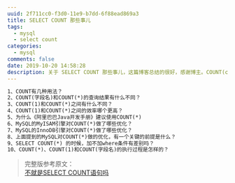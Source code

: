 ```yaml
---
uuid: 2f711cc0-f3d0-11e9-b7dd-6f88ead869a3
title: SELECT COUNT 那些事儿
tags:
  - mysql
  - select count
categories:
  - mysql
comments: false
date: 2019-10-20 14:58:28
description: 关于 SELECT COUNT 那些事儿，这篇博客总结的很好，感谢博主。COUNT(column), COUNT(*), COUNT(1)。
---
```


<!--more-->

```html
1、COUNT有几种用法？
2、COUNT(字段名)和COUNT(*)的查询结果有什么不同？
3、COUNT(1)和COUNT(*)之间有什么不同？
4、COUNT(1)和COUNT(*)之间的效率哪个更高？
5、为什么《阿里巴巴Java开发手册》建议使用COUNT(*)
6、MySQL的MyISAM引擎对COUNT(*)做了哪些优化？
7、MySQL的InnoDB引擎对COUNT(*)做了哪些优化？
8、上面提到的MySQL对COUNT(*)做的优化，有一个关键的前提是什么？
9、SELECT COUNT(*) 的时候，加不加where条件有差别吗？
10、COUNT(*)、COUNT(1)和COUNT(字段名)的执行过程是怎样的？
```
<!-- 
## COUNT有几种用法?

> COUNT(column), COUNT(*), COUNT(1)

## COUNT(字段名)和COUNT(*)的查询结果有什么不同？

返回结果可能不同：  
COUNT(字段名) 会过滤掉为 NULL 的值。  
COUNT(*)返回行数。  
![20191021151939.png](/images/20191021151939.png)

## COUNT(1)和COUNT(*)之间有什么不同？

没有。

## COUNT(1)和COUNT(*)之间的效率哪个更高？

MySQL官方文档：
> InnoDB handles SELECT COUNT(*) and SELECT COUNT(1) operations in the same way. There is no performance difference.  

画重点：`same way , no performance difference`。所以，对于COUNT(1)和COUNT(*)，MySQL的优化是完全一样的，根本不存在谁比谁快！

## 为什么《阿里巴巴Java开发手册》建议使用COUNT(*)

> COUNT(*)是SQL92定义的标准统计行数的语法，因为他是标准语法，所以MySQL数据库对他进行过很多优化。  

## MySQL的MyISAM引擎对COUNT(*)做了哪些优化？

MyISAM的锁是表级锁，所以同一张表上面的操作需要串行进行，所以，MyISAM做了一个简单的优化，那就是它可以把表的总行数单独记录下来，如果从一张表中使用COUNT(*)进行查询的时候，可以直接返回这个记录下来的数值就可以了，当然，前提是不能有where条件。

## MySQL的InnoDB引擎对COUNT(*)做了哪些优化？

我们知道，COUNT(*)的目的只是为了统计总行数，所以，他根本不关心自己查到的具体值，所以，他如果能够在扫表的过程中，选择一个成本较低的索引进行的话，那就可以大大节省时间。  
InnoDB中索引分为聚簇索引（主键索引）和非聚簇索引（非主键索引），聚簇索引的叶子节点中保存的是整行记录，而非聚簇索引的叶子节点中保存的是该行记录的主键的值。  
所以，相比之下，非聚簇索引要比聚簇索引小很多，所以MySQL会优先选择最小的非聚簇索引来扫表。所以，当我们建表的时候，除了主键索引以外，创建一个非主键索引还是有必要的。

> 至此，我们介绍完了MySQL数据库对于COUNT(*)的优化，这些优化的前提都是查询语句中不包含WHERE以及GROUP BY条件。  

## 上面提到的MySQL对COUNT(*)做的优化，有一个关键的前提是什么？

查询语句中不包含WHERE以及GROUP BY条件

## SELECT COUNT(*) 的时候，加不加where条件有差别吗？

有差别：不带 where 条件，可能被引擎优化。带 where 条件的话，不会被优化。

## COUNT(*)、COUNT(1)和COUNT(字段名)的执行过程是怎样的？

均不带 where 条件。  
1. COUNT(*)
   - MyISAM 引擎，可以直接返回结果。
   - InnoDB 引擎，扫表计算（可能会根据索引做一定优化）。
2. COUNT(1)
   - 与 COUNT(*) 执行过程一致。
3. COUNT(字段名)
   - 扫表，并过滤 NULL 记录。多了一个字段是否为 NULL 的判断，所以他的性能要比 COUNT(*) 慢。 -->


> 完整版参考原文：  
> [不就是SELECT COUNT语句吗](https://juejin.im/post/5dad103a518825579a1f9aaf?utm_source=gold_browser_extension)  



<link rel="stylesheet" href="http://yandex.st/highlightjs/6.1/styles/default.min.css">
<script src="http://yandex.st/highlightjs/6.1/highlight.min.js"></script>
<script>
hljs.tabReplace = ' ';
hljs.initHighlightingOnLoad();
</script>
